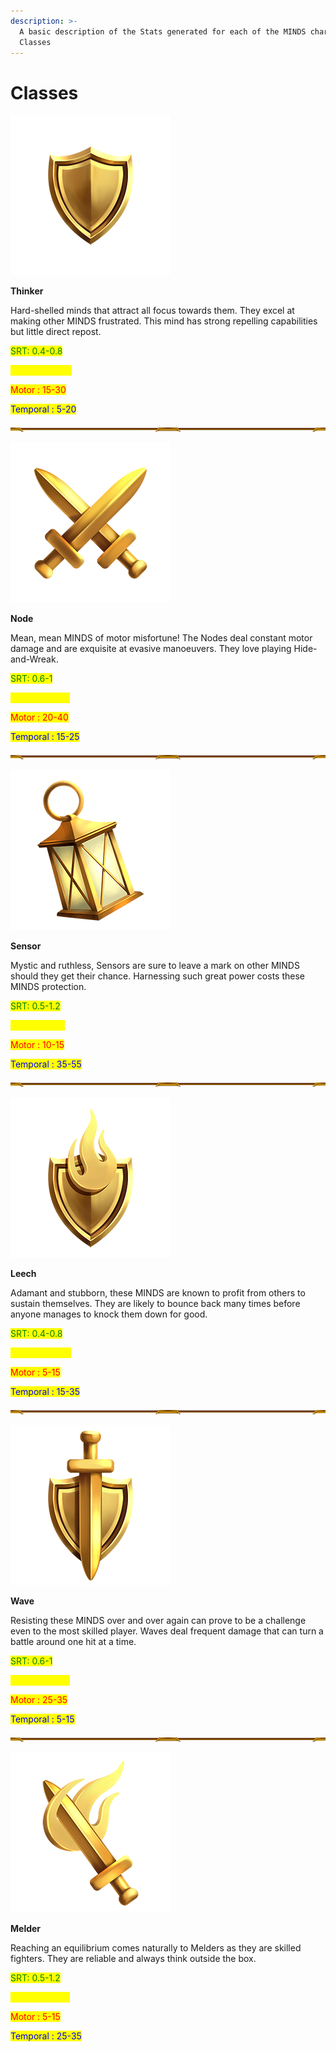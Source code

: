 ```yaml
---
description: >-
  A basic description of the Stats generated for each of the MINDS character
  Classes
---
```


# Classes

![](<../../../../.gitbook/assets/Thinker (4).png>)

**Thinker**

Hard-shelled minds that attract all focus towards them. They excel at making other MINDS frustrated. This mind has strong repelling capabilities but little direct repost.

<mark style="color:green;">SRT: 0.4-0.8</mark>&#x20;

<mark style="color:yellow;">Frontal : 35-50</mark>

<mark style="color:red;">Motor : 15-30</mark>

<mark style="color:blue;">Temporal : 5-20</mark>

![](../../../../.gitbook/assets/Bat.png)

![](<../../../../.gitbook/assets/Node (1).png>)

**Node**

Mean, mean MINDS of motor misfortune! The Nodes deal constant motor damage and are exquisite at evasive manoeuvers. They love playing Hide-and-Wreak.

<mark style="color:green;">SRT: 0.6-1</mark>&#x20;

<mark style="color:yellow;">Frontal : 15-30</mark>

<mark style="color:red;">Motor : 20-40</mark>

<mark style="color:blue;">Temporal : 15-25</mark>

![](../../../../.gitbook/assets/Bat.png)

![](../../../../.gitbook/assets/Sensor.png)

**Sensor**

Mystic and ruthless, Sensors are sure to leave a mark on other MINDS should they get their chance. Harnessing such great power costs these MINDS protection.

<mark style="color:green;">SRT: 0.5-1.2</mark>&#x20;

<mark style="color:yellow;">Frontal : 5-10</mark>

<mark style="color:red;">Motor : 10-15</mark>

<mark style="color:blue;">Temporal : 35-55</mark>

![](../../../../.gitbook/assets/Bat.png)

![](<../../../../.gitbook/assets/Leech (2).png>)

**Leech**

Adamant and stubborn, these MINDS are known to profit from others to sustain themselves. They are likely to bounce back many times before anyone manages to knock them down for good.

<mark style="color:green;">SRT: 0.4-0.8</mark>&#x20;

<mark style="color:yellow;">Frontal : 25-35</mark>

<mark style="color:red;">Motor : 5-15</mark>

<mark style="color:blue;">Temporal : 15-35</mark>

![](../../../../.gitbook/assets/Bat.png)

![](<../../../../.gitbook/assets/Wave (2).png>)

**Wave**

Resisting these MINDS over and over again can prove to be a challenge even to the most skilled player. Waves deal frequent damage that can turn a battle around one hit at a time.

<mark style="color:green;">SRT: 0.6-1</mark>

<mark style="color:yellow;">Frontal : 15-35</mark>

<mark style="color:red;">Motor : 25-35</mark>

<mark style="color:blue;">Temporal : 5-15</mark>

![](../../../../.gitbook/assets/Bat.png)

![](<../../../../.gitbook/assets/Melder (2).png>)

**Melder**

Reaching an equilibrium comes naturally to Melders as they are skilled fighters. They are reliable and always think outside the box.

<mark style="color:green;">SRT: 0.5-1.2</mark>&#x20;

<mark style="color:yellow;">Frontal : 15-35</mark>

<mark style="color:red;">Motor : 5-15</mark>

<mark style="color:blue;">Temporal : 25-35</mark>
